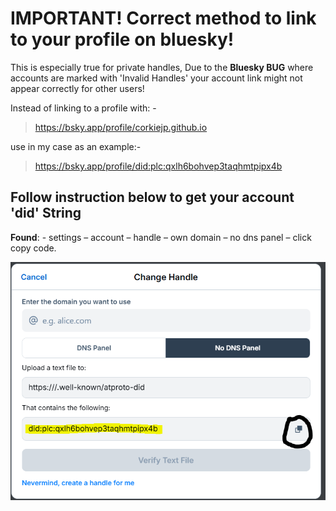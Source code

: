 # **IMPORTANT!** Correct method to link to your profile on bluesky!

This is especially true for private handles, Due to the **Bluesky BUG** where accounts are marked with 'Invalid Handles' your account link might not appear correctly for other users!

Instead of linking to a profile with: -
> https://bsky.app/profile/corkiejp.github.io

use in my case as an example:-
> https://bsky.app/profile/did:plc:qxlh6bohvep3taqhmtpipx4b



## Follow instruction below to get your account 'did' String

**Found**: - settings – account – handle – own domain – no dns panel – click copy code.

![Account profile string and where you find it!](https://github.com/corkiejp/Corkiejp-notes-on-awesome-bluesky/blob/main/blueskyaccountstring-Capture.PNG)
